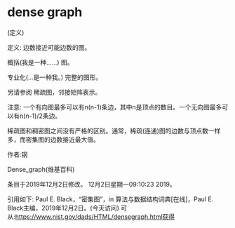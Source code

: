 # dense graph


(定义)



定义:
边数接近可能边数的图。



概括(我是一种……)
图。



专业化(…是一种我。)
完整的图形。



另请参阅
稀疏图，邻接矩阵表示。



注意:
一个有向图最多可以有n(n-1)条边，其中n是顶点的数目。一个无向图最多可以有n(n-1)/2条边。

稀疏图和稠密图之间没有严格的区别。通常，稀疏(连通)图的边数与顶点数一样多，而密集图的边数接近最大值。


作者:钢


Dense_graph(维基百科)








条目于2019年12月2日修改。
12月2日星期一09:10:23 2019。



引用如下:
Paul E. Black，“密集图”，in
算法与数据结构词典[在线]，Paul E. Black主编，2019年12月2日。(今天访问)
可从:https://www.nist.gov/dads/HTML/densegraph.html获得